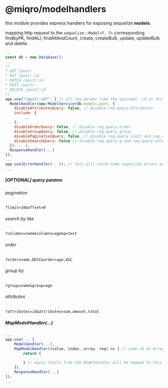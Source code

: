 # @miqro/modelhandlers

this module provides express handlers for exposing sequelize **models**. 

mapping http request to the ``sequelize::Model<T, T>`` corresponding findbyPK, findALl, findAllAndCount, create, createBulk, update, updateBulk and delete. 

```javascript
...
const db = new Database();
...
/*
* GET /post/
* GET /post/:id
* PATCH /post/:id
* POST /post/
* DELETE /post/:id
*/
app.use("/post/:id?", [ // all req.params like the optional :id in this example will be mapped as a WhereOptions from sequelize.
  ModelHandler(new ModelService(db.models.post, {
    disableAttributesQuery: false, // disable req.query.attributes
    include: {
        ...
    },
    disableOrderQuery: false, // disable req.query.order
    disableGroupQuery: false, // disable req.query.group
    disablePaginationQuery: false, // disable req.query.limit and req.query.offset
    disableSearchQuery: false // disable req.query.q and req.query.columns
  }), ...), 
  ResponseHandler(...)
]);
...
app.use(ErrorHandler(...)); // this will catch some sequelize errors and return an appropiate http response
...
```

##### [OPTIONAL] query params

###### pagination

```
?limit=10&offset=0
```

###### search by like

```
?columns=name&columns=age&q=text
```

###### order

```
?order=name,DESC&order=age,ASC
```

###### group by

```
?group=name&group=age
```

###### attributes

```
?attributes=id&attributes=sum,amount,total
```

##### MapModelHandler(...)

```javascript
...
app.use(.., [
    ModelHandler(...),
    MapModelHandler((value, index, array, req) => { // same cb as Array.map but with req added
        return {
            ... 
        } // every result from the ModelHandler will be mapped to this even if result is paginated
    }),
    ResponseHandler(...) 
]);
...
```
